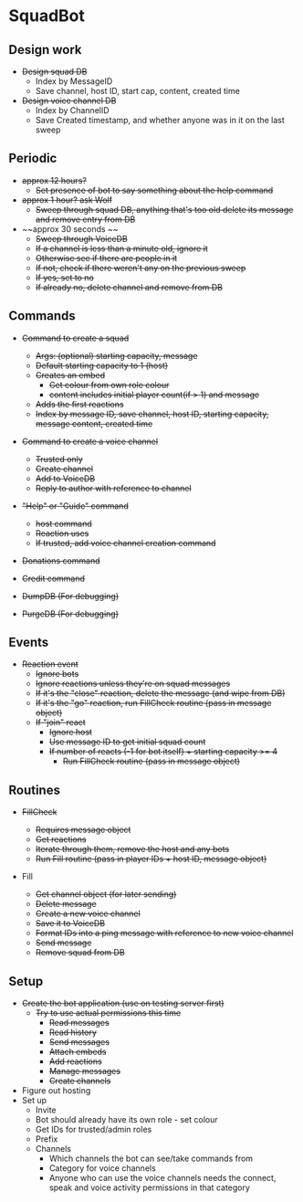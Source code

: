 # SquadBot
## Design work
* ~~Design squad DB~~
    * Index by MessageID
    * Save channel, host ID, start cap, content, created time
* ~~Design voice channel DB~~
    * Index by ChannelID
    * Save Created timestamp, and whether anyone was in it on the last sweep

## Periodic
* ~~approx 12 hours?~~
    * ~~Set presence of bot to say something about the help command~~
* ~~approx 1 hour? ask Wolf~~
    * ~~Sweep through squad DB, anything that's too old delete its message and remove entry from DB~~
* ~~approx 30 seconds ~~
    * ~~Sweep through VoiceDB~~
    * ~~If a channel is less than a minute old, ignore it~~
    * ~~Otherwise see if there are people in it~~
    * ~~If not, check if there weren't any on the previous sweep~~
    * ~~If yes, set to no~~
    * ~~If already no, delete channel and remove from DB~~

## Commands
* ~~Command to create a squad~~
    * ~~Args: (optional) starting capacity, message~~
    * ~~Default starting capacity to 1 (host)~~
    * ~~Creates an embed~~
        * ~~Get colour from own role colour~~
        * ~~content includes initial player count(if > 1) and message~~
    * ~~Adds the first reactions~~
    * ~~Index by message ID, save channel, host ID, starting capacity, message content, created time~~

* ~~Command to create a voice channel~~
    * ~~Trusted only~~
    * ~~Create channel~~
    * ~~Add to VoiceDB~~
    * ~~Reply to author with reference to channel~~

* ~~"Help" or "Guide" command~~
    * ~~host command~~
    * ~~Reaction uses~~
    * ~~If trusted, add voice channel creation command~~

* ~~Donations command~~

* ~~Credit command~~

* ~~DumpDB (For debugging)~~

* ~~PurgeDB (For debugging)~~

## Events
* ~~Reaction event~~
    * ~~Ignore bots~~
    * ~~Ignore reactions unless they're on squad messages~~
    * ~~If it's the "close" reaction, delete the message (and wipe from DB)~~
    * ~~If it's the "go" reaction, run FillCheck routine (pass in message object)~~
    * ~~If "join" react~~
        * ~~Ignore host~~
        * ~~Use message ID to get initial squad count~~
        * ~~If number of reacts (-1 for bot itself) + starting capacity >= 4~~
            * ~~Run FillCheck routine (pass in message object)~~

## Routines
* ~~FillCheck~~
    * ~~Requires message object~~
    * ~~Get reactions~~
    * ~~Iterate through them, remove the host and any bots~~
    * ~~Run Fill routine (pass in player IDs + host ID,  message object)~~

* Fill
    * ~~Get channel object (for later sending)~~
    * ~~Delete message~~
    * ~~Create a new voice channel~~
    * ~~Save it to VoiceDB~~
    * ~~Format IDs into a ping message with reference to new voice channel~~
    * ~~Send message~~
    * ~~Remove squad from DB~~

## Setup
* ~~Create the bot application (use on testing server first)~~
    * ~~Try to use actual permissions this time~~
        * ~~Read messages~~
        * ~~Read history~~
        * ~~Send messages~~
        * ~~Attach embeds~~
        * ~~Add reactions~~
        * ~~Manage messages~~
        * ~~Create channels~~
* Figure out hosting
* Set up
    * Invite
    * Bot should already have its own role - set colour
    * Get IDs for trusted/admin roles
    * Prefix
    * Channels
        * Which channels the bot can see/take commands from
        * Category for voice channels
        * Anyone who can use the voice channels needs the connect, speak and voice activity permissions in that category
